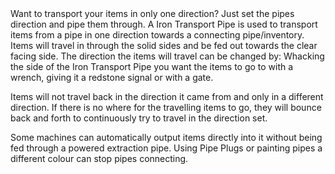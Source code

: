 <lore>
Want to transport your items in only one direction? Just set the pipes direction and pipe them through.
</lore>
<no_lore>
A Iron Transport Pipe is used to transport items from a pipe in one direction towards a connecting pipe/inventory.
</no_lore>

<recipes stack="buildcrafttransport:pipe_items_iron_colorless"/>

<chapter name="Pipe Mechanics"/>
Items will travel in through the solid sides and be fed out towards the clear facing side.
The direction the items will travel can be changed by: Whacking the side of the Iron Transport Pipe you want the items to go to with a wrench, giving it a redstone signal or with a gate.

Items will not travel back in the direction it came from and only in a different direction.
If there is no where for the travelling items to go, they will bounce back and forth to continuously try to travel in the direction set.

Some machines can automatically output items directly into it without being fed through a powered extraction pipe.
Using Pipe Plugs or painting pipes a different colour can stop pipes connecting.

<usages stack="buildcrafttransport:pipe_items_iron_colorless"/>